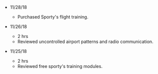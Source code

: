* 11/28/18
  * Purchased Sporty's flight training.

* 11/26/18
  * 2 hrs
  * Reviewed uncontrolled airport patterns and radio communication.

* 11/25/18
  * 2 hrs
  * Reviewed free sporty's training modules.
